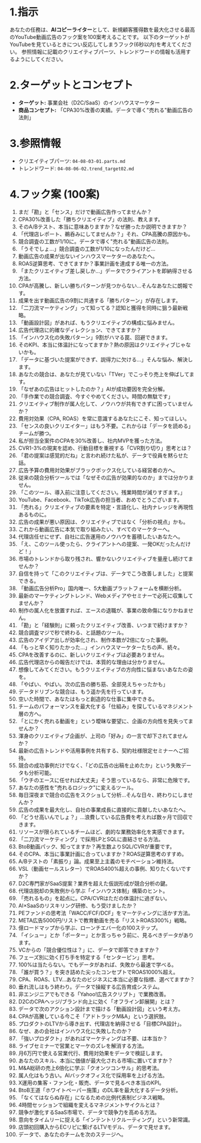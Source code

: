 # 1.指示
あなたの任務は、**AIコピーライター**として、新規顧客獲得数を最大化させる最高のYouTube動画広告のフック案を100案考えることです。
以下のターゲットがYouTubeを見ているときについ反応してしまうフック(6秒以内)を考えてください。
参照情報に記載のクリエイティブパーツ、トレンドワードの情報も活用するようにしてください。

# 2.ターゲットとコンセプト
- **ターゲット:** 事業会社（D2C/SaaS）のインハウスマーケター
- **商品コンセプト:** 「CPA30%改善の実績。データで導く"売れる"動画広告の法則」

# 3.参照情報
- クリエイティブパーツ: `04-08-03-01.parts.md`
- トレンドワード: `04-08-06-02.trend_target02.md`

# 4.フック案 (100案)

1.  まだ「勘」と「センス」だけで動画広告作ってませんか？
2.  CPA30%改善した「勝ちクリエイティブ」の法則、教えます。
3.  そのA/Bテスト、本当に意味ありますか？なぜ勝ったか説明できますか？
4.  「代理店レポート、鵜呑みにしてませんか？」それ、CPA高騰の原因かも。
5.  競合調査の工数が1/10に。データで導く"売れる"動画広告の法則。
6.  「うそでしょ…」競合調査の工数が1/10になったんだけど…
7.  動画広告の成果が出ないインハウスマーケターのあなたへ。
8.  ROAS逆算思考、できてますか？事業計画を達成する唯一の方法。
9.  「またクリエイティブ差し戻しか…」データでクライアントを即納得させる方法。
10. CPAが高騰し、新しい勝ちパターンが見つからない…そんなあなたに朗報です。
11. 成果を出す動画広告の9割に共通する「勝ちパターン」が存在します。
12. 「二刀流マーケティング」って知ってる？認知と獲得を同時に狙う最新戦略。
13. 「動画設計図」があれば、もうクリエイティブの構成に悩みません。
14. 広告代理店に的確なディレクション、できてますか？
15. 「インハウス化の失敗パターン」9割がハマる罠、回避できます。
16. そのKPI、本当に体温計になってますか？熱の原因はクリエイティブじゃないかも。
17. 「データに基づいた提案ができず、説得力に欠ける…」そんな悩み、解決します。
18. あなたの競合は、あなたが見ていない「TVer」でこっそり売上を伸ばしてます。
19. 「なぜあの広告はヒットしたのか？」AIが成功要因を完全分解。
20. 「手作業での競合調査、今すぐやめてください。時間の無駄です」
21. クリエイティブ制作が属人化して、ノウハウが共有できずに困っていませんか？
22. 費用対効果（CPA, ROAS）を常に意識するあなたにこそ、知ってほしい。
23. 「センスの良いクリエイター」はもう不要。これからは「データを読める」チームが勝つ。
24. 私が担当全案件のCPAを30%改善し、社内MVPを獲った方法。
25. CVR1-3%の現実を認め、行動目標を重視する「CVR割り切り」思考とは？
26. 「君の提案は感覚的だね」と言われ続けた私が、データで役員を黙らせた話。
27. 広告予算の費用対効果がブラックボックス化している経営者の方へ。
28. 従来の競合分析ツールでは「なぜその広告が効果的なのか」までは分かりません。
29. 「このツール、導入前に注意してください。残業時間が減りすぎます。」
30. YouTube、Facebook、TikTok広告の担当者、おめでとうございます。
31. 「売れる」クリエイティブの要素を特定・言語化し、社内ナレッジを再現性あるものに。
32. 広告の成果が悪い原因は、クリエイティブではなく「分析の視点」かも。
33. これから動画広告に本気で取り組みたい、すべてのマーケターへ。
34. 代理店任せにせず、自社に広告運用のノウハウを蓄積したいあなたへ。
35. 「え、このツール使ったら、クライアントへの提案、一発OKだったんだけど！」
36. 市場のトレンドから取り残され、響かないクリエイティブを量産し続けてませんか？
37. 自信を持って「このクリエイティブは、データでこう改善しました」と提案できる。
38. 「動画広告分析Pro」国内唯一、5大動画プラットフォームを横断分析。
39. 最新のマーケティングトレンド、Webメディアやセミナーで必死に収集してませんか？
40. 制作の属人化を放置すれば、エースの退職が、事業の致命傷になりかねません。
41. 「勘」と「経験則」に頼ったクリエイティブ改善、いつまで続けますか？
42. 競合調査マジで秒で終わる、と話題のツール。
43. 広告のアイデア出しが効率化され、制作本数が2倍になった事例。
44. 「もっと早く知りたかった…」インハウスマーケターたちの声、続々。
45. CPAを改善するのに、新しいクリエイティブは必要ありません。
46. 広告代理店からの報告だけでは、本質的な理由は分かりません。
47. 想像してみてください。もうクリエイティブの方向性に悩まないあなたの姿を。
48. 「やばい、やばい。次の広告の勝ち筋、全部見えちゃったかも」
49. データドリブンな競合は、もう遥か先を行っています。
50. 空いた時間で、あなたはもっと創造的な仕事に集中できる。
51. チームのパフォーマンスを最大化する「仕組み」を探しているマネジメント層の方へ。
52. 「とにかく売れる動画を」という曖昧な要望に、企画の方向性を見失ってませんか？
53. 渾身のクリエイティブ企画が、上司の「好み」の一言で却下されてませんか？
54. 最新の広告トレンドや活用事例を共有する、契約社様限定セミナーへご招待。
55. 競合の成功事例だけでなく、「どの広告の出稿を止めたか」という失敗データも分析可能。
56. 「ウチのエースに任せれば大丈夫」そう思っているなら、非常に危険です。
57. あなたの感性を"売れるロジック"に変えるツール。
58. 毎日深夜まで競合の広告をスクショして分析…そんな日々、終わりにしませんか？
59. 広告の成果を最大化し、自社の事業成長に直接的に貢献したいあなたへ。
60. 「どうせ高いんでしょ？」…浪費している広告費を考えれば数ヶ月で回収できます。
61. リソースが限られているチームほど、劇的な業務効率化を実感できます。
62. 「二刀流マーケティング」で採用LPとSQLに直結させる方法。
63. BtoB動画パック、知ってますか？再生数よりSQL/CVRが重要です。
64. そのCPA、本当に事業計画に合っていますか？ROAS逆算思考のすすめ。
65. A/Bテストの「素振り」論。成果至上主義のモチベーション維持法。
66. VSL（動画セールスレター）でROAS400%超えの事例、知りたくないですか？
67. D2C専門家がSaaS提案？業界を超えた仮説形成が競合分析の鍵。
68. 代理店脱却の失敗例から学ぶ「インハウス体制」構築のヒント。
69. 「売れるもの」を起点に。CPA/CVRはただの体温計に過ぎない。
70. AI×SaaSのリスキリング研修、もう受けましたか？
71. PEファンドの思考法「WACC/FCF/DCF」をマーケティングに活かす方法。
72. META広告5000円/リストで教育動画を売る「リストROAS300%」戦略。
73. 億ロードマップから学ぶ、ローンチエバー化の100ステップ。
74. 「イシュー」とか「ポーター」とか言っちゃう前に、見るべきデータがあります。
75. VCからの「競合優位性は？」に、データで即答できますか？
76. フェーズ別に効く打ち手を特定する「センターピン」思考。
77. 100%は当たらない。でもデータがあれば、失敗から最速で学べる。
78. 「誰が買う？」を突き詰めた尖ったコンセプトでROAS1000%超え。
79. CPA、ROAS、LTV…あなたのビジネスに本当に必要な指標、選べてますか？
80. 垂れ流しはもう終わり。データで操縦する広告育成システム。
81. 非エンジニアでもできる「Yahoo!広告スクリプト」で業務改善。
82. D2CのCPAヘッジ/ブランド向上に効く「オフライン卸展開」とは？
83. データで次のアクション設計まで描ける「動画設計図」という考え方。
84. CPAが高騰している今こそ「アドトラックM&A」という選択肢。
85. プロダクトのLTVから導き出す、代理店を納得させる「目標CPA設計」。
86. なぜ、あの会社はインハウス化に失敗したのか？
87. 「強いプロダクト」があればマーケティングは不要、は本当か？
88. ライブセミナーで営業とマーケのズレを解消する方法。
89. 月6万円で使える営業代行、費用対効果をデータで検証します。
90. あなたのスキル、本当に価値が最大化される市場に置いてますか？
91. M&A総研の売上6倍化に学ぶ「クオンツコンサル」的思考法。
92. 属人化はもう古い。AIバックオフィス化で採用率を上げる方法。
93. X運用の集客・ファン化・販売、データで見るべき本当のKPI。
94. BtoB王道「ホワイトペーパー施策」のDL率を最大化するデータ分析。
95. 「なくてはならぬ存在」になるための比例代表制ビジネス戦略。
96. 4時間セッションで組織を変えるマネジメントサイクルとは？
97. 競争が激化するSaaS市場で、データで競争力を高める方法。
98. 意向をタイムリーに捉える「インテントリクルーティング」という新常識。
99. 店頭初回購入からECリピに繋げるLTVモデル、データで見せます。
100. データで、あなたのチームを次のステージへ。
